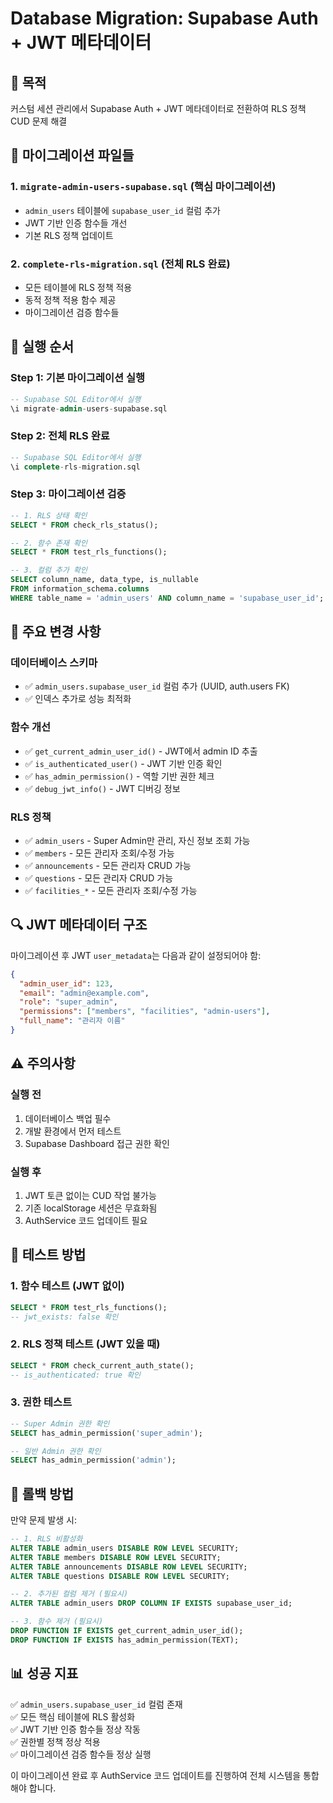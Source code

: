# Database Migration: Supabase Auth + JWT 메타데이터

## 🎯 목적
커스텀 세션 관리에서 Supabase Auth + JWT 메타데이터로 전환하여 RLS 정책 CUD 문제 해결

## 📁 마이그레이션 파일들

### 1. `migrate-admin-users-supabase.sql` (핵심 마이그레이션)
- `admin_users` 테이블에 `supabase_user_id` 컬럼 추가
- JWT 기반 인증 함수들 개선
- 기본 RLS 정책 업데이트

### 2. `complete-rls-migration.sql` (전체 RLS 완료)
- 모든 테이블에 RLS 정책 적용
- 동적 정책 적용 함수 제공
- 마이그레이션 검증 함수들

## 🚀 실행 순서

### Step 1: 기본 마이그레이션 실행
```sql
-- Supabase SQL Editor에서 실행
\i migrate-admin-users-supabase.sql
```

### Step 2: 전체 RLS 완료
```sql
-- Supabase SQL Editor에서 실행
\i complete-rls-migration.sql
```

### Step 3: 마이그레이션 검증
```sql
-- 1. RLS 상태 확인
SELECT * FROM check_rls_status();

-- 2. 함수 존재 확인
SELECT * FROM test_rls_functions();

-- 3. 컬럼 추가 확인
SELECT column_name, data_type, is_nullable 
FROM information_schema.columns 
WHERE table_name = 'admin_users' AND column_name = 'supabase_user_id';
```

## 🔧 주요 변경 사항

### 데이터베이스 스키마
- ✅ `admin_users.supabase_user_id` 컬럼 추가 (UUID, auth.users FK)
- ✅ 인덱스 추가로 성능 최적화

### 함수 개선
- ✅ `get_current_admin_user_id()` - JWT에서 admin ID 추출
- ✅ `is_authenticated_user()` - JWT 기반 인증 확인
- ✅ `has_admin_permission()` - 역할 기반 권한 체크
- ✅ `debug_jwt_info()` - JWT 디버깅 정보

### RLS 정책
- ✅ `admin_users` - Super Admin만 관리, 자신 정보 조회 가능
- ✅ `members` - 모든 관리자 조회/수정 가능
- ✅ `announcements` - 모든 관리자 CRUD 가능
- ✅ `questions` - 모든 관리자 CRUD 가능
- ✅ `facilities_*` - 모든 관리자 조회/수정 가능

## 🔍 JWT 메타데이터 구조

마이그레이션 후 JWT `user_metadata`는 다음과 같이 설정되어야 함:

```json
{
  "admin_user_id": 123,
  "email": "admin@example.com",
  "role": "super_admin",
  "permissions": ["members", "facilities", "admin-users"],
  "full_name": "관리자 이름"
}
```

## ⚠️ 주의사항

### 실행 전
1. 데이터베이스 백업 필수
2. 개발 환경에서 먼저 테스트
3. Supabase Dashboard 접근 권한 확인

### 실행 후
1. JWT 토큰 없이는 CUD 작업 불가능
2. 기존 localStorage 세션은 무효화됨
3. AuthService 코드 업데이트 필요

## 🧪 테스트 방법

### 1. 함수 테스트 (JWT 없이)
```sql
SELECT * FROM test_rls_functions();
-- jwt_exists: false 확인
```

### 2. RLS 정책 테스트 (JWT 있을 때)
```sql
SELECT * FROM check_current_auth_state();
-- is_authenticated: true 확인
```

### 3. 권한 테스트
```sql
-- Super Admin 권한 확인
SELECT has_admin_permission('super_admin');

-- 일반 Admin 권한 확인  
SELECT has_admin_permission('admin');
```

## 🔄 롤백 방법

만약 문제 발생 시:

```sql
-- 1. RLS 비활성화
ALTER TABLE admin_users DISABLE ROW LEVEL SECURITY;
ALTER TABLE members DISABLE ROW LEVEL SECURITY;
ALTER TABLE announcements DISABLE ROW LEVEL SECURITY;
ALTER TABLE questions DISABLE ROW LEVEL SECURITY;

-- 2. 추가된 컬럼 제거 (필요시)
ALTER TABLE admin_users DROP COLUMN IF EXISTS supabase_user_id;

-- 3. 함수 제거 (필요시)  
DROP FUNCTION IF EXISTS get_current_admin_user_id();
DROP FUNCTION IF EXISTS has_admin_permission(TEXT);
```

## 📊 성공 지표

✅ `admin_users.supabase_user_id` 컬럼 존재  
✅ 모든 핵심 테이블에 RLS 활성화  
✅ JWT 기반 인증 함수들 정상 작동  
✅ 권한별 정책 정상 적용  
✅ 마이그레이션 검증 함수들 정상 실행  

이 마이그레이션 완료 후 AuthService 코드 업데이트를 진행하여 전체 시스템을 통합해야 합니다.